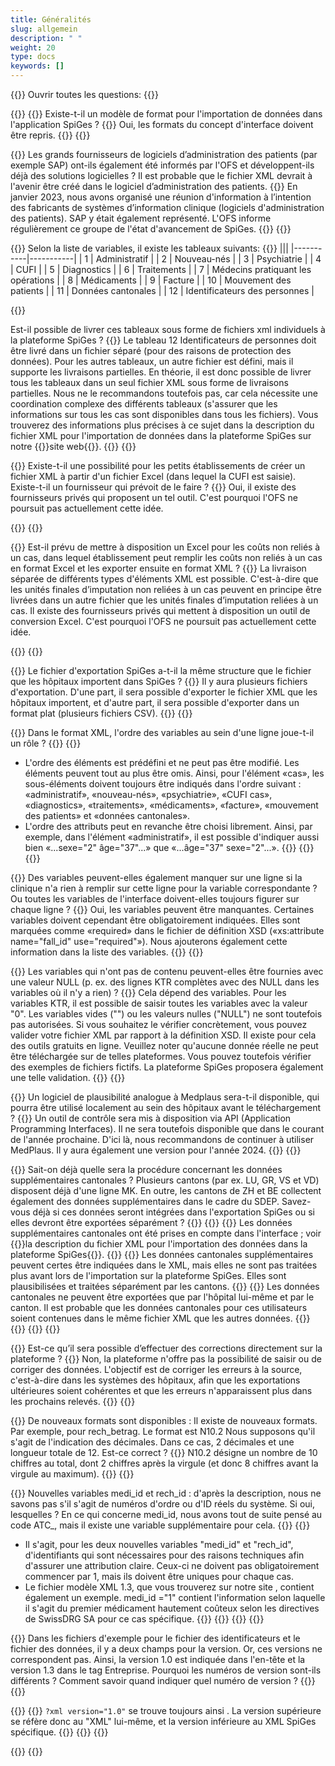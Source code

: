 ```yaml
---
title: Généralités
slug: allgemein
description: " "
weight: 20
type: docs
keywords: []
---
```


{{<faqBlock>}}
Ouvrir toutes les questions: {{<collapsibleGroupCommand groupId="allgemein">}}

{{<numberedList>}}
{{<listItem>}}
Existe-t-il un modèle de format pour l'importation de données dans l'application SpiGes ?
{{<collapsibleBlock groupId="allgemein">}}
Oui, les formats du concept d'interface doivent être repris.
{{</collapsibleBlock>}}
{{</listItem>}}

{{<listItem>}}
Les grands fournisseurs de logiciels d’administration des patients (par exemple SAP) ont-ils également été informés par l'OFS et développent-ils déjà des solutions logicielles ? Il est probable que le fichier XML devrait à l'avenir être créé dans le logiciel d’administration des patients.
{{<collapsibleBlock groupId="allgemein">}}
En janvier 2023, nous avons organisé une réunion d'information à l’intention des fabricants de systèmes d’information clinique (logiciels d'administration des patients). SAP y était également représenté. L'OFS informe régulièrement ce groupe de l'état d'avancement de SpiGes.
{{</collapsibleBlock>}}
{{</listItem>}}

{{<listItem>}}
Selon la liste de variables, il existe les tableaux suivants:
{{<markdown>}}
|||
|-----------|-----------|
| 1 | Administratif |
| 2 | Nouveau-nés |
| 3 | Psychiatrie |
| 4 | CUFI |
| 5 | Diagnostics |
| 6 | Traitements |
| 7 | Médecins pratiquant les opérations |
| 8 | Médicaments |
| 9 | Facture |
| 10 | Mouvement des patients |
| 11 | Données cantonales |
| 12 | Identificateurs des personnes |

{{</markdown>}}

Est-il possible de livrer ces tableaux sous forme de fichiers xml individuels à la plateforme SpiGes ?
{{<collapsibleBlock groupId="allgemein">}}
Le tableau 12 Identificateurs de personnes doit être livré dans un fichier séparé (pour des raisons de protection des données). Pour les autres tableaux, un autre fichier est défini, mais il supporte les livraisons partielles. En théorie, il est donc possible de livrer tous les tableaux dans un seul fichier XML sous forme de livraisons partielles. Nous ne le recommandons toutefois pas, car cela nécessite une coordination complexe des différents tableaux (s'assurer que les informations sur tous les cas sont disponibles dans tous les fichiers).  Vous trouverez des informations plus précises à ce sujet dans la description du fichier XML pour l'importation de données dans la plateforme SpiGes sur notre {{<link url="https://www.bfs.admin.ch/bfs/fr/home/statistiken/gesundheit/gesundheitswesen/projekt-spiges.html" newTab="true">}}site web{{</link>}}.
{{</collapsibleBlock>}}
{{</listItem>}}

{{<listItem>}}
Existe-t-il une possibilité pour les petits établissements de créer un fichier XML à partir d'un fichier Excel (dans lequel la CUFI est saisie). Existe-t-il un fournisseur qui prévoit de le faire ?
{{<collapsibleBlock groupId="allgemein">}}
Oui, il existe des fournisseurs privés qui proposent un tel outil. C'est pourquoi l'OFS ne poursuit pas actuellement cette idée.
<!--Cette possibilité est actuellement examinée par l'OFS.-->
{{</collapsibleBlock>}}
{{</listItem>}}

{{<listItem>}}
Est-il prévu de mettre à disposition un Excel pour les coûts non reliés à un cas, dans lequel établissement peut remplir les coûts non reliés à un cas en format Excel et les exporter ensuite en format XML ?
{{<collapsibleBlock groupId="allgemein">}}
La livraison séparée de différents types d'éléments XML est possible. C'est-à-dire que les unités finales d’imputation non reliées à un cas peuvent en principe être livrées dans un autre fichier que les unités finales d’imputation reliées à un cas. Il existe des fournisseurs privés qui mettent à disposition un outil de conversion Excel. C'est pourquoi l'OFS ne poursuit pas actuellement cette idée.
<!--Nous devons encore déterminer si nous pouvons mettre à disposition un outil pour la transformation des données à partir d'un fichier Excel.-->
{{</collapsibleBlock>}}
{{</listItem>}}

{{<listItem>}}
Le fichier d'exportation SpiGes a-t-il la même structure que le fichier que les hôpitaux importent dans SpiGes ?
{{<collapsibleBlock groupId="allgemein">}}
Il y aura plusieurs fichiers d'exportation. D'une part, il sera possible d'exporter le fichier XML que les hôpitaux importent, et d'autre part, il sera possible d'exporter dans un format plat (plusieurs fichiers CSV).
{{</collapsibleBlock>}}
{{</listItem>}}

{{<listItem>}}
Dans le format XML, l'ordre des variables au sein d'une ligne joue-t-il un rôle ?
{{<collapsibleBlock groupId="allgemein">}}
{{<markdown>}}

- L'ordre des éléments est prédéfini et ne peut pas être modifié. Les éléments peuvent tout au plus être omis. Ainsi, pour l'élément «cas», les sous-éléments doivent toujours être indiqués dans l'ordre suivant : «administratif», «nouveau-nés», «psychiatrie», «CUFI cas», «diagnostics», «traitements», «médicaments», «facture», «mouvement des patients» et «données cantonales».  
- L'ordre des attributs peut en revanche être choisi librement. Ainsi, par exemple, dans l'élément «administratif», il est possible d'indiquer aussi bien «...sexe="2" âge="37"...» que «...âge="37" sexe="2"...».
{{</markdown>}}
{{</collapsibleBlock>}}
{{</listItem>}}

{{<listItem>}}
Des variables peuvent-elles également manquer sur une ligne si la clinique n'a rien à remplir sur cette ligne pour la variable correspondante ? Ou toutes les variables de l'interface doivent-elles toujours figurer sur chaque ligne ?
{{<collapsibleBlock groupId="allgemein">}}
Oui, les variables peuvent être manquantes. Certaines variables doivent cependant être obligatoirement indiquées. Elles sont marquées comme «required» dans le fichier de définition XSD («xs:attribute name="fall_id" use="required"»). Nous ajouterons également cette information dans la liste des variables.
{{</collapsibleBlock>}}
{{</listItem>}}

{{<listItem>}}
Les variables qui n'ont pas de contenu peuvent-elles être fournies avec une valeur NULL (p. ex. des lignes KTR complètes avec des NULL dans les variables où il n'y a rien) ?
{{<collapsibleBlock groupId="allgemein">}}
Cela dépend des variables. Pour les variables KTR, il est possible de saisir toutes les variables avec la valeur "0". Les variables vides ("") ou les valeurs nulles ("NULL") ne sont toutefois pas autorisées. Si vous souhaitez le vérifier concrètement, vous pouvez valider votre fichier XML par rapport à la définition XSD. Il existe pour cela des outils gratuits en ligne. Veuillez noter qu'aucune donnée réelle ne peut être téléchargée sur de telles plateformes. Vous pouvez toutefois vérifier des exemples de fichiers fictifs. La plateforme SpiGes proposera également une telle validation.
{{</collapsibleBlock>}}
{{</listItem>}}

{{<listItem>}}
Un logiciel de plausibilité analogue à Medplaus sera-t-il disponible, qui pourra être utilisé localement au sein des hôpitaux avant le téléchargement ?
{{<collapsibleBlock groupId="allgemein">}}
Un outil de contrôle sera mis à disposition via API (Application Programming Interfaces). Il ne sera toutefois disponible que dans le courant de l'année prochaine. D'ici là, nous recommandons de continuer à utiliser MedPlaus. Il y aura également une version pour l'année 2024.
{{</collapsibleBlock>}}
{{</listItem>}}

{{<listItem>}}
Sait-on déjà quelle sera la procédure concernant les données supplémentaires cantonales ? Plusieurs cantons (par ex. LU, GR, VS et VD) disposent déjà d'une ligne MK. En outre, les cantons de ZH et BE collectent également des données supplémentaires dans le cadre du SDEP. Savez-vous déjà si ces données seront intégrées dans l'exportation SpiGes ou si elles devront être exportées séparément ?
{{<collapsibleBlock groupId="allgemein">}}
{{<unorderedList>}}
{{<listItem>}}
Les données supplémentaires cantonales ont été prises en compte dans l'interface ; voir {{<link url="https://www.bfs.admin.ch/bfs/fr/home/statistiques/sante/systeme-sante/projet-spiges.assetdetail.32129189.html" newTab="true">}}la description du fichier XML pour l'importation des données dans la plateforme SpiGes{{</link>}}.
{{</listItem>}}
{{<listItem>}}
Les données cantonales supplémentaires peuvent certes être indiquées dans le XML, mais elles ne sont pas traitées plus avant lors de l'importation sur la plateforme SpiGes. Elles sont plausibilisées et traitées séparément par les cantons.
{{</listItem>}}
{{<listItem>}}
Les données cantonales ne peuvent être exportées que par l'hôpital lui-même et par le canton. Il est probable que les données cantonales pour ces utilisateurs soient contenues dans le même fichier XML que les autres données.
{{</listItem>}}
{{</unorderedList>}}
{{</collapsibleBlock>}}
{{</listItem>}}

{{<listItem>}}
Est-ce qu’il sera possible d’effectuer des corrections directement sur la plateforme ?
{{<collapsibleBlock groupId="allgemein">}}
Non, la plateforme n'offre pas la possibilité de saisir ou de corriger des données. L'objectif est de corriger les erreurs à la source, c'est-à-dire dans les systèmes des hôpitaux, afin que les exportations ultérieures soient cohérentes et que les erreurs n'apparaissent plus dans les prochains relevés.
{{</collapsibleBlock>}}
{{</listItem>}}

{{<listItem>}}
De nouveaux formats sont disponibles : Il existe de nouveaux formats. Par exemple, pour rech_betrag. Le format est N10.2 Nous supposons qu'il s'agit de l'indication des décimales. Dans ce cas, 2 décimales et une longueur totale de 12. Est-ce correct ?
{{<collapsibleBlock groupId="allgemein">}}
N10.2 désigne un nombre de 10 chiffres au total, dont 2 chiffres après la virgule (et donc 8 chiffres avant la virgule au maximum).
{{</collapsibleBlock>}}
{{</listItem>}}

{{<listItem>}}
Nouvelles variables medi_id et rech_id : d'après la description, nous ne savons pas s'il s'agit de numéros d'ordre ou d'ID réels du système. Si oui, lesquelles ? En ce qui concerne medi_id, nous avons tout de suite pensé au code ATC_, mais il existe une variable supplémentaire pour cela.
{{<collapsibleBlock groupId="allgemein">}}
{{<markdown>}}

- Il s'agit, pour les deux nouvelles variables "medi_id" et "rech_id", d'identifiants qui sont nécessaires pour des raisons techniques afin d'assurer une attribution claire. Ceux-ci ne doivent pas obligatoirement commencer par 1, mais ils doivent être uniques pour chaque cas.
- Le fichier modèle XML 1.3, que vous trouverez sur notre site , contient également un exemple. medi_id ="1" contient l'information selon laquelle il s'agit du premier médicament hautement coûteux selon les directives de SwissDRG SA pour ce cas spécifique.
{{</markdown>}}
{{<insertImage image="Image5.png" class="edge max-w-90">}}
{{</collapsibleBlock>}}
{{</listItem>}}

{{<listItem>}}
Dans les fichiers d'exemple pour le fichier des identificateurs et le fichier des données, il y a deux champs pour la version. Or, ces versions ne correspondent pas. Ainsi, la version 1.0 est indiquée dans l'en-tête et la version 1.3 dans le tag Entreprise. Pourquoi les numéros de version sont-ils différents ? Comment savoir quand indiquer quel numéro de version ?
{{<collapsibleBlock groupId="allgemein">}}
{{<insertImage image="Image6.jpg" class="edge max-w-90">}}

{{<lineBreak>}}
{{<markdown>}}
`?xml version="1.0"` se trouve toujours ainsi .
La version supérieure se réfère donc au "XML" lui-même, et la version inférieure au XML SpiGes spécifique.
{{</markdown>}}
{{</collapsibleBlock>}}
{{</listItem>}}

{{</numberedList>}}
{{</faqBlock>}}
